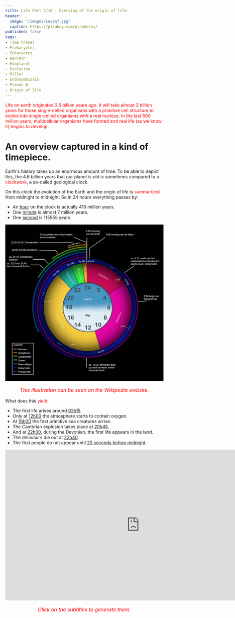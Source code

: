 ```yaml
---
title: Life Part 7/10 - Overview of the origin of life.
header:
  image: "/images/Leven7.jpg"
  caption: https://pixabay.com/nl/photos/
published: false
tags:
- Time travel
- Prokaryotes
- Eukaryotes
- ADP/ATP
- Exoplanet
- Evolution
- Miller
- Endosymbiosis
- Planet B
- Origin of life
---
```


<span style="color: red;">Life on earth originated 3.5 billion years ago. It will take almost 3 billion years for those single-celled organisms with a primitive cell structure to evolve into single-celled organisms with a real nucleus. In the last 500 million years, multicellular organisms have formed and real life (as we know it) begins to develop.</span>

# An overview captured in a kind of timepiece.

Earth's history takes up an enormous amount of time. To be able to depict this, the 4.6 billion years that our planet is old is sometimes compared to a <span style="color: red;">clockwork</span>, a so-called geological clock.

On this clock the evolution of the Earth and the origin of life is <span style="color: red;">summarized</span> from midnight to midnight. So in 24 hours everything passes by:
* An <u>hour</u> on the clock is actually 416 million years.
* One <u>minute</u> is almost 7 million years.
* One <u>second</u> is 115555 years.

<div align="center"><img src="/images/Geologische klok.jpg" alt="" width="" height=""></div>

<p style="text-align: center; font-size: 12pt;"><span style="color: red;"><i>This illustration can be seen on the Wikipedia website.</i></span></p>

What does this <span style="color: red;">yield</span>:
* The first life arises around <u>03h15</u>. 
* Only at <u>12h00</u> the atmosphere starts to contain oxygen.
* At <u>16h00</u> the first primitive sea creatures arrive. 
* The Cambrian explosion takes place at <u>20h45</u>.
* And at <u>22h00</u>, during the Devonian, the first life appears in the land. 
* The dinosaurs die out at <u>23h40</u>.
* The first people do not appear until <u>20 seconds before midnight</u>.

<iframe width="853" height="480" src="https://www.youtube.com/embed/lnh5NFX4OAU" frameborder="0" allow="accelerometer; autoplay; clipboard-write; encrypted-media; gyroscope; picture-in-picture" allowfullscreen></iframe>

<p style="text-align: center; font-size: 12pt;"><span style="color: red;"><i>Click on the subtitles to generate them.</i></span></p>
